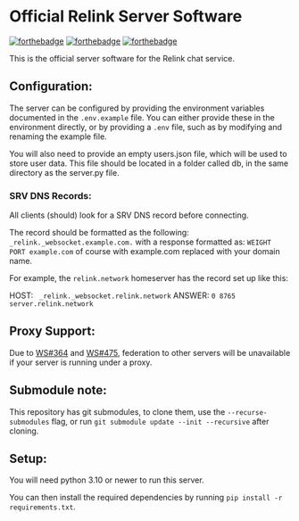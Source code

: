 # Official Relink Server Software
[![forthebadge](https://forthebadge.com/images/badges/powered-by-electricity.svg)](https://forthebadge.com) [![forthebadge](https://forthebadge.com/images/badges/made-with-python.svg)](https://forthebadge.com) [![forthebadge](https://forthebadge.com/images/badges/contains-tasty-spaghetti-code.svg)](https://forthebadge.com)

This is the official server software for the Relink chat service.

## Configuration:
The server can be configured by providing the environment variables documented in the `.env.example` file. You can either provide these in the environment directly, or by providing a `.env` file, such as by modifying and renaming the example file.

You will also need to provide an empty users.json file, which will be used to store user data. This file should be located in a folder called db, in the same directory as the server.py file.

### SRV DNS Records:
All clients (should) look for a SRV DNS record before connecting.

The record should be formatted as the following: `_relink._websocket.example.com.` with a response formatted as: `WEIGHT PORT example.com` of course with example.com replaced with your domain name.

For example, the `relink.network` homeserver has the record set up like this:

HOST: `	_relink._websocket.relink.network` ANSWER: `0 8765 server.relink.network`
## Proxy Support:
Due to [WS#364](https://github.com/python-websockets/websockets/issues/364) and [WS#475](https://github.com/python-websockets/websockets/issues/475),
federation to other servers will be unavailable if your server is running under a proxy.

## Submodule note:
This repository has git submodules, to clone them, use the `--recurse-submodules` flag, or run `git submodule update --init --recursive` after cloning.

## Setup:
You will need python 3.10 or newer to run this server.

You can then install the required dependencies by running `pip install -r requirements.txt`.
